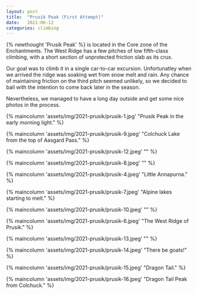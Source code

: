 ```yaml
---
layout: post
title:  "Prusik Peak (First Attempt)"
date:   2021-06-12 
categories: climbing
---
```

{% newthought 'Prusik Peak' %} is located in the Core zone of the Enchantments. The West Ridge has a few pitches of low fifth-class climbing, with a short section of unprotected friction slab as its crux.

Our goal was to climb it in a single car-to-car excursion. Unfortunatley when we arrived the ridge was soaking wet from snow melt and rain. 
Any chance of maintaining friction on the third pitch seemed unlikely, so we decided to bail with the intention to come back later in the season.

Nevertheless, we managed to have a long day outside and get some nice photos in the process.

<!--more-->
{% maincolumn 'assets/img/2021-prusik/prusik-1.jpg' "Prusik Peak in the early morning light." %}

{% maincolumn 'assets/img/2021-prusik/prusik-9.jpeg' "Colchuck Lake from the top of Aasgard Pass." %}

{% maincolumn 'assets/img/2021-prusik/prusik-12.jpeg' "" %}

{% maincolumn 'assets/img/2021-prusik/prusik-8.jpeg' "" %}

{% maincolumn 'assets/img/2021-prusik/prusik-4.jpeg' "Little Annapurna." %}

{% maincolumn 'assets/img/2021-prusik/prusik-7.jpeg' "Alpine lakes starting to melt." %}

{% maincolumn 'assets/img/2021-prusik/prusik-10.jpeg' "" %}

{% maincolumn 'assets/img/2021-prusik/prusik-6.jpeg' "The West Ridge of Prusik." %}

{% maincolumn 'assets/img/2021-prusik/prusik-13.jpeg' "" %}

{% maincolumn 'assets/img/2021-prusik/prusik-14.jpeg' "There be goats!" %}

{% maincolumn 'assets/img/2021-prusik/prusik-15.jpeg' "Dragon Tail." %}

{% maincolumn 'assets/img/2021-prusik/prusik-16.jpeg' "Dragon Tail Peak from Colchuck." %}



